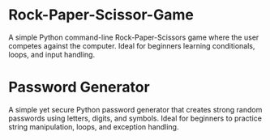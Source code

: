 # Rock-Paper-Scissor-Game
A simple Python command-line Rock-Paper-Scissors game where the user competes against the computer. Ideal for beginners learning conditionals, loops, and input handling.
# Password Generator
A simple yet secure Python password generator that creates strong random passwords using letters, digits, and symbols. Ideal for beginners to practice string manipulation, loops, and exception handling.

